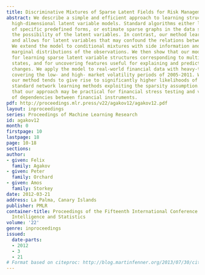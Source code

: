 ```yaml
---
title: Discriminative Mixtures of Sparse Latent Fields for Risk Management
abstract: We describe a simple and efficient approach to learning structures of sparse
  high-dimensional latent variable models. Standard algorithms either learn structures
  of specific predefined forms, or estimate sparse graphs in the data space ignoring
  the possibility of the latent variables. In contrast, our method learns rich dependencies
  and allows for latent variables that may confound the relations between the observations.
  We extend the model to conditional mixtures with side information and non-Gaussian
  marginal distributions of the observations. We then show that our model may be used
  for learning sparse latent variable structures corresponding to multiple unknown
  states, and for uncovering features useful for explaining and predicting structural
  changes. We apply the model to real-world financial data with heavy-tailed marginals
  covering the low- and high- market volatility periods of 2005-2011. We show that
  our method tends to give rise to significantly higher likelihoods of test data than
  standard network learning methods exploiting the sparsity assumption. We also demonstrate
  that our approach may be practical for financial stress testing and visualization
  of dependencies between financial instruments.
pdf: http://proceedings.mlr.press/v22/agakov12/agakov12.pdf
layout: inproceedings
series: Proceedings of Machine Learning Research
id: agakov12
month: 0
firstpage: 10
lastpage: 18
page: 10-18
sections: 
author:
- given: Felix
  family: Agakov
- given: Peter
  family: Orchard
- given: Amos
  family: Storkey
date: 2012-03-21
address: La Palma, Canary Islands
publisher: PMLR
container-title: Proceedings of the Fifteenth International Conference on Artificial
  Intelligence and Statistics
volume: '22'
genre: inproceedings
issued:
  date-parts:
  - 2012
  - 3
  - 21
# Format based on citeproc: http://blog.martinfenner.org/2013/07/30/citeproc-yaml-for-bibliographies/
---
```

